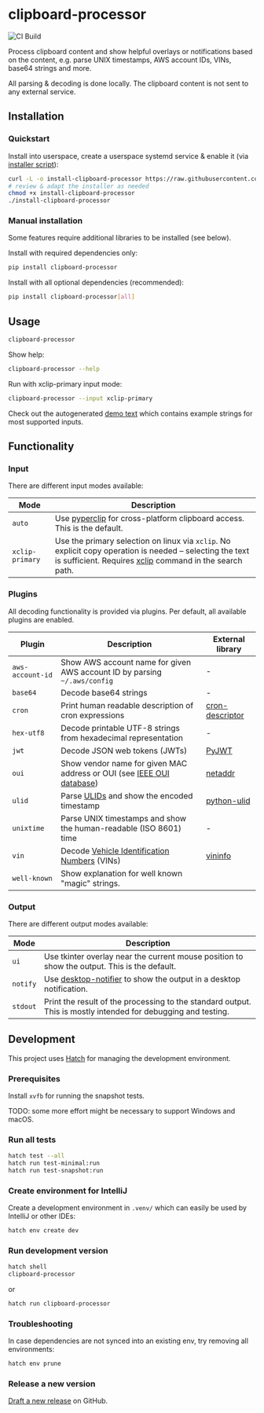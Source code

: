 # clipboard-processor

![CI Build](https://github.com/tom-mi/clipboard-processor/actions/workflows/ci.yml/badge.svg)

Process clipboard content and show helpful overlays or notifications based on the content,
e.g. parse UNIX timestamps, AWS account IDs, VINs, base64 strings and more.

All parsing & decoding is done locally. The clipboard content is not sent to any external service.

## Installation

### Quickstart

Install into userspace, create a userspace systemd service & enable it (via [installer script](scripts/install)):

```bash
curl -L -o install-clipboard-processor https://raw.githubusercontent.com/tom-mi/clipboard-processor/main/scripts/install
# review & adapt the installer as needed
chmod +x install-clipboard-processor
./install-clipboard-processor
```

### Manual installation

Some features require additional libraries to be installed (see below).

Install with required dependencies only:

```bash
pip install clipboard-processor
```

Install with all optional dependencies (recommended):

```bash
pip install clipboard-processor[all]
```

## Usage

```bash
clipboard-processor
```

Show help:

```bash
clipboard-processor --help
```

Run with xclip-primary input mode:

```bash
clipboard-processor --input xclip-primary
```

Check out the autogenerated [demo text](DEMO.md) which contains example strings for most supported inputs.

## Functionality

### Input

There are different input modes available:

| Mode            | Description                                                                                                                                                                                              |
|-----------------|----------------------------------------------------------------------------------------------------------------------------------------------------------------------------------------------------------|
| `auto`          | Use [pyperclip](https://github.com/asweigart/pyperclip) for cross-platform clipboard access. This is the default.                                                                                        |
| `xclip-primary` | Use the primary selection on linux via `xclip`. No explicit copy operation is needed – selecting the text is sufficient. Requires [xclip](https://linux.die.net/man/1/xclip) command in the search path. |

### Plugins

All decoding functionality is provided via plugins. Per default, all available plugins are enabled.

| Plugin           | Description                                                                                                 | External library                                              |
|------------------|-------------------------------------------------------------------------------------------------------------|---------------------------------------------------------------|
| `aws-account-id` | Show AWS account name for given AWS account ID by parsing `~/.aws/config`                                   | -                                                             |
| `base64`         | Decode base64 strings                                                                                       | -                                                             |
| `cron`           | Print human readable description of cron expressions                                                        | [cron-descriptor](https://github.com/Salamek/cron-descriptor) |
| `hex-utf8`       | Decode printable UTF-8 strings from hexadecimal representation                                              | -                                                             |
| `jwt`            | Decode JSON web tokens (JWTs)                                                                               | [PyJWT](https://github.com/jpadilla/pyjwt)                    |
| `oui`            | Show vendor name for given MAC address or OUI (see [IEEE OUI database](https://standards-oui.ieee.org/))    | [netaddr](https://github.com/netaddr/netaddr)                 |
| `ulid`           | Parse [ULIDs](https://github.com/ulid/spec) and show the encoded timestamp                                  | [python-ulid](https://github.com/mdomke/python-ulid)          |
| `unixtime`       | Parse UNIX timestamps and show the human-readable (ISO 8601) time                                           | -                                                             |
| `vin`            | Decode [Vehicle Identification Numbers](https://en.wikipedia.org/wiki/Vehicle_identification_number) (VINs) | [vininfo](https://github.com/idlesign/vininfo)                |
| `well-known`     | Show explanation for well known "magic" strings.                                                            |                                                               |

### Output

There are different output modes available:

| Mode     | Description                                                                                                         |
|----------|---------------------------------------------------------------------------------------------------------------------|
| `ui`     | Use tkinter overlay near the current mouse position to show the output. This is the default.                        |
| `notify` | Use [desktop-notifier](https://github.com/SamSchott/desktop-notifier) to show the output in a desktop notification. |
| `stdout` | Print the result of the processing to the standard output. This is mostly intended for debugging and testing.       |

## Development

This project uses [Hatch](https://hatch.pypa.io) for managing the development environment.

### Prerequisites

Install `xvfb` for running the snapshot tests.

TODO: some more effort might be necessary to support Windows and macOS.

### Run all tests

```bash
hatch test --all
hatch run test-minimal:run
hatch run test-snapshot:run
```

### Create environment for IntelliJ

Create a development environment in `.venv/` which can easily be used by IntelliJ or other IDEs:

```bash
hatch env create dev
```

### Run development version

```bash
hatch shell
clipboard-processor
```

or

```bash
hatch run clipboard-processor
```

### Troubleshooting

In case dependencies are not synced into an existing env, try removing all environments:

```bash
hatch env prune
```

### Release a new version

[Draft a new release](https://github.com/tom-mi/clipboard-processor/releases/new) on GitHub.
